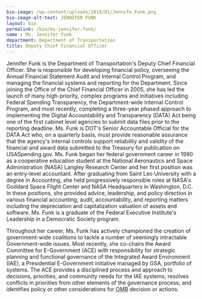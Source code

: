 ```yaml
---
bio-image: /wp-content/uploads/2018/01/Jennife_Funk.png
bio-image-alt-text: JENNIFER FUNK
layout: bio
permalink: /bio/ms-jennifer-funk/
name : Ms. Jennifer Funk
department: Department of Transportation
title: Deputy Chief Financial Officer
---
```

 Jennifer Funk is the Department of Transportation's Deputy Chief Financial Officer. She is responsible for developing financial policy, overseeing the Annual Financial Statement Audit and Internal Control Program, and managing the financial systems and reporting for the Department. Since joining the Office of the Chief Financial Officer in 2005, she has led the launch of many high-priority, complex programs and initiatives including Federal Spending Transparency, the Department-wide Internal Control Program, and most recently, completing a three-year phased approach to implementing the Digital Accountability and Transparency (DATA) Act being one of the first cabinet level agencies to submit data files prior to the reporting deadline. Ms. Funk is DOT's Senior Accountable Official for the DATA Act who, on a quarterly basis, must provide reasonable assurance that the agency's internal controls support reliability and validity of the financial and award data submitted to the Treasury for publication on USASpending.gov.
 Ms. Funk began her federal government career in 1990 as a cooperative education student at the National Aeronautics and Space Administration (NASA) Langley Research Center and her first position was an entry-level accountant. After graduating from Saint Leo University with a degree in Accounting, she held progressively responsible roles at NASA's Goddard Space Flight Center and NASA Headquarters in Washington, D.C. In these positions, she provided advice, leadership, and policy direction in various financial accounting, audit, accountability, and reporting matters including the depreciation and capitalization valuation of assets and software. Ms. Funk is a graduate of the Federal Executive Institute's Leadership in a Democratic Society program.
             
   Throughout her career, Ms. Funk has actively championed the creation of government-wide coalitions to tackle a number of seemingly intractable Government-wide issues. Most recently, she co-chairs the Award Committee for E-Government (ACE) with responsibility for strategic planning and functional governance of the Integrated Award Environment (IAE), a Presidential E-Government initiative managed by GSA, portfolio of systems. The ACE provides a disciplined process and approach to decisions, priorities, and community needs for the IAE systems; resolves conflicts in priorities from other elements of the governance process; and identifies policy or other considerations for <abbr title="Office of Management and Budget">OMB</abbr> decision or actions.

